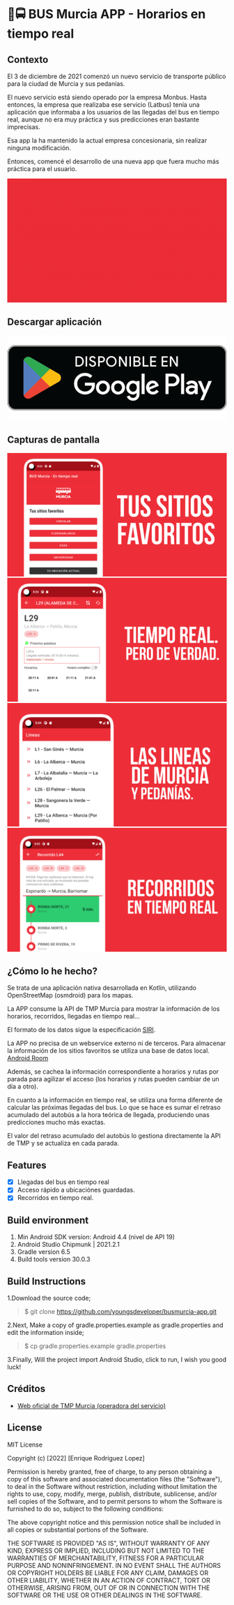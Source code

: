 # 📲🚍 BUS Murcia APP - Horarios en tiempo real 

## Contexto

El 3 de diciembre de 2021 comenzó un nuevo servicio de transporte público para la ciudad de Murcia y sus pedanías.

El nuevo servicio está siendo operado por la empresa Monbus. Hasta entonces, la empresa que realizaba ese servicio (Latbus) tenía una aplicación que informaba a los usuarios de las llegadas del bus en tiempo real, aunque no era muy práctica y sus predicciones eran bastante imprecisas.

Esa app la ha mantenido la actual empresa concesionaria, sin realizar ninguna modificación.

Entonces, comencé el desarrollo de una nueva app que fuera mucho más práctica para el usuario.

![Funcionamiento](./docs/images/video_promo.gif)


## Descargar aplicación

[![](./docs/images/google-play-badge.png)](https://cutt.ly/bVFE1Im)

## Capturas de pantalla
![Screenshot](./docs/images/01.png)
![Screenshot](./docs/images/02.png)
![Screenshot](./docs/images/03.png)
![Screenshot](./docs/images/04.png)


## ¿Cómo lo he hecho?
Se trata de una aplicación nativa desarrollada en Kotlin, utilizando OpenStreetMap (osmdroid) para los mapas.

La APP consume la API de TMP Murcia para mostrar la información de los horarios, recorridos, llegadas en tiempo real...

El formato de los datos sigue la especificación [SIRI](https://en.wikipedia.org/wiki/Service_Interface_for_Real_Time_Information).

La APP no precisa de un webservice externo ni de terceros. Para almacenar la información de los sitios favoritos se utiliza una base de datos local. [Android Room](https://developer.android.com/training/data-storage/room)

Además, se cachea la información correspondiente a horarios y rutas por parada para agilizar el acceso (los horarios y rutas pueden cambiar de un día a otro).

En cuanto a la información en tiempo real, se utiliza una forma diferente de calcular las próximas llegadas del bus. Lo que se hace es sumar el retraso acumulado del autobús a la hora teórica de llegada, produciendo unas predicciones mucho más exactas.

El valor del retraso acumulado del autobús lo gestiona directamente la API de TMP y se actualiza en cada parada.


## Features

- [x] Llegadas del bus en tiempo real
- [x] Acceso rápido a ubicaciónes guardadas.
- [x] Recorridos en tiempo real.

## Build environment

1. Min Android SDK version: Android 4.4 (nivel de API 19)
2. Android Studio Chipmunk | 2021.2.1 
3. Gradle version 6.5
4. Build tools version 30.0.3

## Build Instructions

1.Download the source code;

> $ git clone https://github.com/youngsdeveloper/busmurcia-app.git

2.Next, Make a copy of gradle.properties.example as gradle.properties and edit the information inside;

> $ cp gradle.properties.example gradle.properties

3.Finally, Will the project import Android Studio, click to run, I wish you good luck!

## Créditos
- [Web oficial de TMP Murcia (operadora del servicio)](http://tmpmurcia.es/)

## License
MIT License

Copyright (c) [2022] [Enrique Rodríguez Lopez]

Permission is hereby granted, free of charge, to any person obtaining a copy of this software and associated documentation files (the "Software"), to deal in the Software without restriction, including without limitation the rights to use, copy, modify, merge, publish, distribute, sublicense, and/or sell copies of the Software, and to permit persons to whom the Software is furnished to do so, subject to the following conditions:

The above copyright notice and this permission notice shall be included in all copies or substantial portions of the Software.

THE SOFTWARE IS PROVIDED "AS IS", WITHOUT WARRANTY OF ANY KIND, EXPRESS OR IMPLIED, INCLUDING BUT NOT LIMITED TO THE WARRANTIES OF MERCHANTABILITY, FITNESS FOR A PARTICULAR PURPOSE AND NONINFRINGEMENT. IN NO EVENT SHALL THE AUTHORS OR COPYRIGHT HOLDERS BE LIABLE FOR ANY CLAIM, DAMAGES OR OTHER LIABILITY, WHETHER IN AN ACTION OF CONTRACT, TORT OR OTHERWISE, ARISING FROM, OUT OF OR IN CONNECTION WITH THE SOFTWARE OR THE USE OR OTHER DEALINGS IN THE SOFTWARE.


